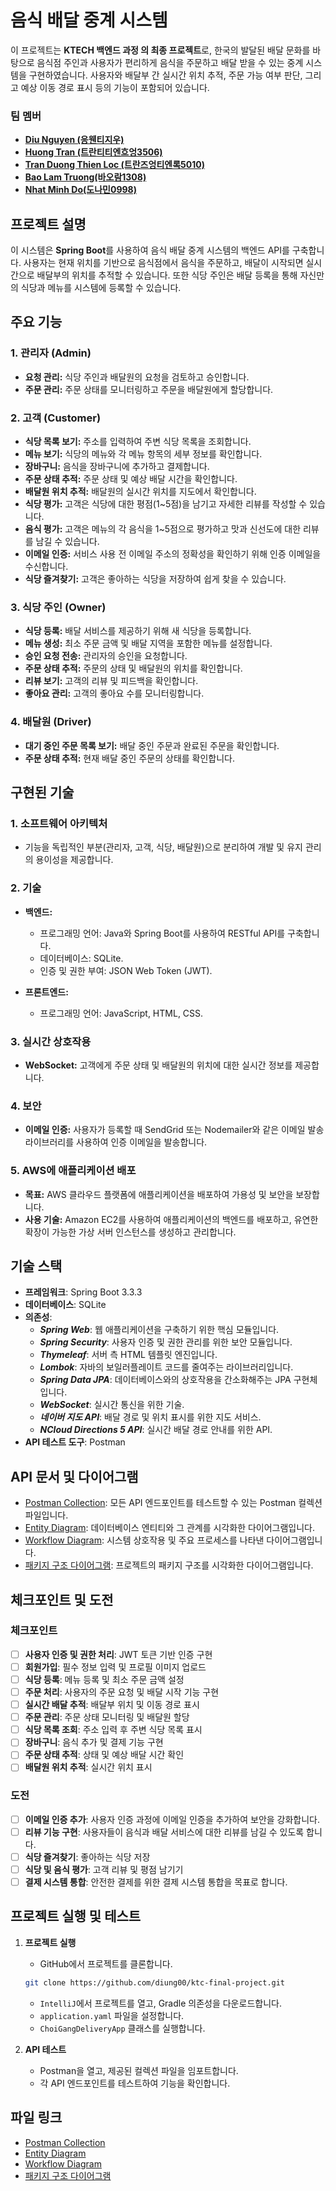 # 음식 배달 중계 시스템
이 프로젝트는  **KTECH 백엔드 과정 의 최종 프로젝트**로, 한국의 발달된 배달 문화를 바탕으로 음식점 주인과 사용자가 편리하게 음식을 주문하고 배달 받을 수 있는 중계 시스템을 구현하였습니다. 사용자와 배달부 간 실시간 위치 추적, 주문 가능 여부 판단, 그리고 예상 이동 경로 표시 등의 기능이 포함되어 있습니다.

### 팀 멤버

- **[Diu Nguyen (응웬티지우)](https://github.com/diung00)**
- **[Huong Tran (트란티티엔흐엉3506)](https://github.com/huongttt3506)**
- **[Tran Duong Thien Loc (트란즈엉티엔록5010)](Link_here)**
- **[Bao Lam Truong(바오람1308)](https://github.com/truongbaolam)**
- **[Nhat Minh Do(도나민0998)](https://github.com/donhatminh0998)**


## 프로젝트 설명

이 시스템은 **Spring Boot**를 사용하여 음식 배달 중계 시스템의 백엔드 API를 구축합니다. 사용자는 현재 위치를 기반으로 음식점에서 음식을 주문하고, 배달이 시작되면 실시간으로 배달부의 위치를 추적할 수 있습니다. 또한 식당 주인은 배달 등록을 통해 자신만의 식당과 메뉴를 시스템에 등록할 수 있습니다.

## 주요 기능

### 1. 관리자 (Admin)
- **요청 관리:** 식당 주인과 배달원의 요청을 검토하고 승인합니다.
- **주문 관리:** 주문 상태를 모니터링하고 주문을 배달원에게 할당합니다.

### 2. 고객 (Customer)
- **식당 목록 보기:** 주소를 입력하여 주변 식당 목록을 조회합니다.
- **메뉴 보기:** 식당의 메뉴와 각 메뉴 항목의 세부 정보를 확인합니다.
- **장바구니:** 음식을 장바구니에 추가하고 결제합니다.
- **주문 상태 추적:** 주문 상태 및 예상 배달 시간을 확인합니다.
- **배달원 위치 추적:** 배달원의 실시간 위치를 지도에서 확인합니다.
- **식당 평가:** 고객은 식당에 대한 평점(1~5점)을 남기고 자세한 리뷰를 작성할 수 있습니다.
- **음식 평가:** 고객은 메뉴의 각 음식을 1~5점으로 평가하고 맛과 신선도에 대한 리뷰를 남길 수 있습니다.
- **이메일 인증:** 서비스 사용 전 이메일 주소의 정확성을 확인하기 위해 인증 이메일을 수신합니다.
- **식당 즐겨찾기:** 고객은 좋아하는 식당을 저장하여 쉽게 찾을 수 있습니다.

### 3. 식당 주인 (Owner)
- **식당 등록:** 배달 서비스를 제공하기 위해 새 식당을 등록합니다.
- **메뉴 생성:** 최소 주문 금액 및 배달 지역을 포함한 메뉴를 설정합니다.
- **승인 요청 전송:** 관리자의 승인을 요청합니다.
- **주문 상태 추적:** 주문의 상태 및 배달원의 위치를 확인합니다.
- **리뷰 보기:** 고객의 리뷰 및 피드백을 확인합니다.
- **좋아요 관리:** 고객의 좋아요 수를 모니터링합니다.

### 4. 배달원 (Driver)
- **대기 중인 주문 목록 보기:** 배달 중인 주문과 완료된 주문을 확인합니다.
- **주문 상태 추적:** 현재 배달 중인 주문의 상태를 확인합니다.

## 구현된 기술

### 1. 소프트웨어 아키텍처
- 기능을 독립적인 부분(관리자, 고객, 식당, 배달원)으로 분리하여 개발 및 유지 관리의 용이성을 제공합니다.

### 2. 기술
- **백엔드:**
    - 프로그래밍 언어: Java와 Spring Boot를 사용하여 RESTful API를 구축합니다.
    - 데이터베이스: SQLite.
    - 인증 및 권한 부여: JSON Web Token (JWT).

- **프론트엔드:**
    - 프로그래밍 언어: JavaScript, HTML, CSS.

### 3. 실시간 상호작용
- **WebSocket:** 고객에게 주문 상태 및 배달원의 위치에 대한 실시간 정보를 제공합니다.

### 4. 보안
- **이메일 인증:** 사용자가 등록할 때 SendGrid 또는 Nodemailer와 같은 이메일 발송 라이브러리를 사용하여 인증 이메일을 발송합니다.

### 5. AWS에 애플리케이션 배포
- **목표:** AWS 클라우드 플랫폼에 애플리케이션을 배포하여 가용성 및 보안을 보장합니다.
- **사용 기술:** Amazon EC2를 사용하여 애플리케이션의 백엔드를 배포하고, 유연한 확장이 가능한 가상 서버 인스턴스를 생성하고 관리합니다.

## 기술 스택

- **프레임워크**: Spring Boot 3.3.3
- **데이터베이스**: SQLite
- **의존성**:
    - ***Spring Web***:  웹 애플리케이션을 구축하기 위한 핵심 모듈입니다.
    - ***Spring Security***: 사용자 인증 및 권한 관리를 위한 보안 모듈입니다.
    - ***Thymeleaf***: 서버 측 HTML 템플릿 엔진입니다.
    - ***Lombok***: 자바의 보일러플레이트 코드를 줄여주는 라이브러리입니다.
    - ***Spring Data JPA***: 데이터베이스와의 상호작용을 간소화해주는 JPA 구현체입니다.
    - ***WebSocket***: 실시간 통신을 위한 기술.
    - ***네이버 지도 API***: 배달 경로 및 위치 표시를 위한 지도 서비스.
    - ***NCloud Directions 5 API***: 실시간 배달 경로 안내를 위한 API.
- **API 테스트 도구**: Postman

## API 문서 및 다이어그램

- [Postman Collection](Link_To_Postman_Collection): 모든 API 엔드포인트를 테스트할 수 있는 Postman 컬렉션 파일입니다.
- [Entity Diagram](Link_To_ERD): 데이터베이스 엔티티와 그 관계를 시각화한 다이어그램입니다.
- [Workflow Diagram](Link_To_WorkFlow_Diagram): 시스템 상호작용 및 주요 프로세스를 나타낸 다이어그램입니다.
- [패키지 구조 다이어그램](Link_To_Structure_Tree): 프로젝트의 패키지 구조를 시각화한 다이어그램입니다.

## 체크포인트 및 도전

### 체크포인트

- [ ] **사용자 인증 및 권한 처리**: JWT 토큰 기반 인증 구현
- [ ] **회원가입**: 필수 정보 입력 및 프로필 이미지 업로드
- [ ] **식당 등록**: 메뉴 등록 및 최소 주문 금액 설정
- [ ] **주문 처리**: 사용자의 주문 요청 및 배달 시작 기능 구현
- [ ] **실시간 배달 추적**: 배달부 위치 및 이동 경로 표시
- [ ] **주문 관리**: 주문 상태 모니터링 및 배달원 할당
- [ ] **식당 목록 조회**: 주소 입력 후 주변 식당 목록 표시
- [ ] **장바구니**: 음식 추가 및 결제 기능 구현
- [ ] **주문 상태 추적**: 상태 및 예상 배달 시간 확인
- [ ] **배달원 위치 추적**: 실시간 위치 표시

### 도전

- [ ] **이메일 인증 추가**: 사용자 인증 과정에 이메일 인증을 추가하여 보안을 강화합니다.
- [ ] **리뷰 기능 구현**: 사용자들이 음식과 배달 서비스에 대한 리뷰를 남길 수 있도록 합니다.
- [ ] **식당 즐겨찾기**: 좋아하는 식당 저장
- [ ] **식당 및 음식 평가**: 고객 리뷰 및 평점 남기기
- [ ] **결제 시스템 통합**: 안전한 결제를 위한 결제 시스템 통합을 목표로 합니다.

## 프로젝트 실행 및 테스트

1. **프로젝트 실행**
    - GitHub에서 프로젝트를 클론합니다.
    ```bash
    git clone https://github.com/diung00/ktc-final-project.git
    ```
    - `IntelliJ`에서 프로젝트를 열고, Gradle 의존성을 다운로드합니다.
    - `application.yaml` 파일을 설정합니다.
    - `ChoiGangDeliveryApp` 클래스를 실행합니다.

2. **API 테스트**
    - Postman을 열고, 제공된 컬렉션 파일을 임포트합니다.
    - 각 API 엔드포인트를 테스트하여 기능을 확인합니다.

## 파일 링크

- [Postman Collection](Link_to_Postman_Collection)
- [Entity Diagram](Link_to_ERD)
- [Workflow Diagram](Link_to_WorkFlow_Diagram)
- [패키지 구조 다이어그램](Link_To_Structure_Tree)
